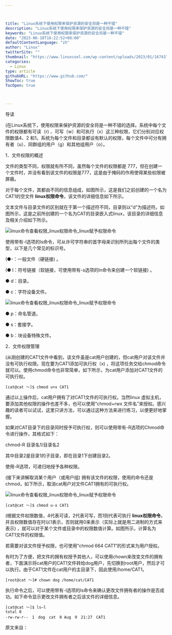 ```yaml
---



title: "Linux系统下使用权限来保护资源的安全将是一种不错"
description: "Linux系统下使用权限来保护资源的安全将是一种不错"
keywords: "Linux系统下使用权限来保护资源的安全将是一种不错"
date: "2023-06-18T16:22:52+08:00"
defaultContentLanguage: "zh"
author: "Linux"
twitterSite: ""
thumbnail: "https://www.linuxcool.com/wp-content/uploads/2023/01/1674374418536_0.png"
categories:
  - Linux
type: article
githubURL: "https://www.github.com/"
ShowToc: true
TocOpen: true



---
```


导读

(在Linux系统下，使用权限来保护资源的安全将是一种不错的选择。系统中每个文件的权限都有可读（r) 、可写（w）和可执行（x）这三种权限，它们分别对应权限数值4、2 和1。系统为每个文件和目录都设有默认的权限，每个文件中可分有拥有者（u）、同群组的用户（g）和其他组用户（o）。

1．文件权限的概述

文件的类型不同，权限就有所不同，虽然每个文件的权限都是 777，但在创建一个文件时，并没有看到该文件的权限是777，这是由于掩码的作用使得某些权限被屏蔽。

对于每个文件，其都由不同的信息组成，如图所示，这是我们之前创建的一个名为CAT1的空文件 **linux权限命令**，该文件的详细信息如下所示。

文本文件与目录文件的区别就在于第一个描述符不同，目录则以“d”为描述符。如图所示，这是之前所创建的一个名为CAT的目录嵌入式linux，该目录的详细信息及相关介绍如下所示。

![linux命令查看权限_linux权限命令_linux赋予权限命令](https://www.linuxcool.com/wp-content/uploads/2023/01/1674374418536_0.png)

使用带有-l选项的ls命令，可从许可字符串的首字母来识别所列出每个文件的类型，以下是几个常见的标识号。

(●-：一般文件（硬链接) 。

(● l：符号链接（软链接，可使用带有-s选项的ln命令来创建一个软链接) 。

● d：目录。

● c：字符设备文件。

![linux命令查看权限_linux权限命令_linux赋予权限命令](https://www.linuxcool.com/wp-content/uploads/2023/01/1674374418536_1.jpg)

● p：命名管道。

● s：套接字。

● b：块设备特殊文件。

2．文件权限管理

(从刚创建的CAT1文件中看到，该文件虽是cat用户创建的，但cat用户对该文件并没有可执行权限。现在要为CAT1添加可执行权（x) ，将这项任务交给chmod命令就可以。使用chmod命令也非常简单，如下所示，为cat用户添加对CAT1文件的可执行权。

```
[cat@cat ～]$ chmod u+x CAT1
```

通过以上操作后，cat用户拥有了对CAT1文件的可执行权。当然linux 虚拟主机，要添加其他权限的操作也差不多，也可以使用“chmod+rwx 文件名”来授权。感兴趣的读者可以试试，这里只讲方法，可以通过这种方法来进行练习，以便更好地掌握。

如果对CAT目录下的目录同时授予可执行权，则可以使用带有-R选项的Chmod命令进行操作，其格式如下：

chmod–R 目录名1/目录名2

其中目录2是目录1的子目录，即在目录1下创建目录2。

使用-R选项，可递归地授予各种权限。

(接下来讲解取消某个用户（或用户组) 拥有该文件的权限，使用的命令还是chmod，如下所示，取消cat用户对文件CAT1拥有的可执行权。

![linux命令查看权限_linux权限命令_linux赋予权限命令](https://www.linuxcool.com/wp-content/uploads/2023/01/1674374418536_2.png)

```
[cat@cat ～]$ chmod u-x CAT1
```

(根据文件权限数值，4代表可读，2代表可写，而1则代表可执行 **linux权限命令**，并且权限数值存在时以1表示，否则就用0来表示（实际上就是用二进制的方式来表示) ，就可以对于某个文件或目录中的权限数值计算。如图所示，计算名为CAT1文件的权限值。

若需要对该文件授予权限，也可使用“chmod 664 CAT1”的形式来为用户授权。

有时为了方便，把文件的拥有权授予其他人，可以使用chown来改变文件的拥有者，下面演示将cat用户的CAT1文件转给dog用户，先切换到root用户，然后才可以执行。由于CAT1文件在cat用户的主目录下，因此使用/home/CAT1。

```
[root@cat ～]# chown dog /home/cat/CAT1
```

执行命令之后，可以使用带有-l选项的ls命令来确认更改文件拥有者的操作是否成功。如下命令显示更改文件拥有者之后该文件的详细信息。

```
[cat@cat ～]$ ls–l
total 0
-rw-rw-r--　1　dog　cat　0 Aug　9　21:27　CAT1
```

原文来自：